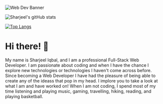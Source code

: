 ![Web Dev Banner](https://user-images.githubusercontent.com/50930123/135698193-4256bde6-3131-492a-9176-6f9958a5fb6a.jpg)

![Sharjeel's gitHub stats](https://github-readme-stats.vercel.app/api?username=SharjeelSiqbal&theme=dracula&show_icons=true) 

[![Top Langs](https://github-readme-stats.vercel.app/api/top-langs/?username=SharjeelSiqbal&theme=dracula&layout=compact&line_height=10)](https://github.com/anuraghazra/github-readme-stats)

# Hi there! 👋
My name is Sharjeel Iqbal, and I am a professional Full-Stack Web Developer. I am passionate about coding and when I have the chance I explore new technologies or technologies I haven't come across before. Since becoming a Web Developer I have had the pleasure of being able to create any of the ideass that pop in my head. I implore you to take a look at what I am and have worked on! When I am not coding, I spend most of my time listening and playing music, gaming, travelling, hiking, reading, and playing basketball. 



<!---
SharjeelSIqbal/SharjeelSIqbal is a ✨ special ✨ repository because its `README.md` (this file) appears on your GitHub profile.
You can click the Preview link to take a look at your changes.
--->
